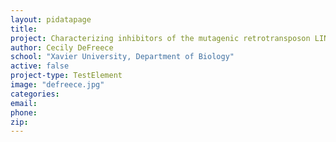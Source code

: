```yaml
---
layout: pidatapage
title:
project: Characterizing inhibitors of the mutagenic retrotransposon LINE I endonuclease
author: Cecily DeFreece
school: "Xavier University, Department of Biology"
active: false
project-type: TestElement
image: "defreece.jpg"
categories:
email:
phone:
zip:
---
```

